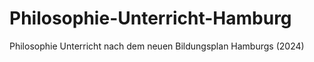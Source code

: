 # Philosophie-Unterricht-Hamburg
Philosophie Unterricht nach dem neuen Bildungsplan Hamburgs (2024)
